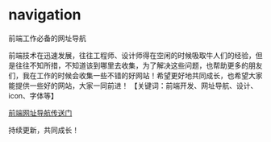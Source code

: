 # navigation
前端工作必备的网址导航

前端技术在迅速发展，往往工程师、设计师得在空闲的时候吸取牛人们的经验，但是往往不知所措，不知道该到哪里去收集，为了解决这些问题，也帮助更多的朋友们，我在工作的时候会收集一些不错的好网站！希望更好地共同成长，也希望大家能提供一些好的网站，大家一同前进！
【关键词：前端开发、网址导航、设计、icon、字体等】

<a target="_blank" href="http://davin.xin/pc/navigation">前端网址导航传送门</a>

持续更新，共同成长！
